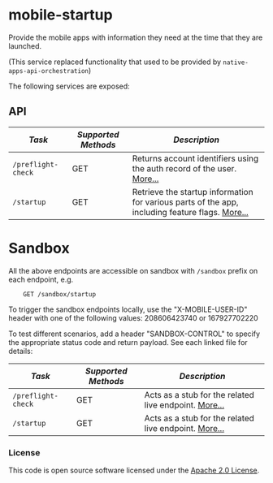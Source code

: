 # mobile-startup

Provide the mobile apps with information they need at the time that they are launched.

(This service replaced functionality that used to be provided by `native-apps-api-orchestration`)

The following services are exposed:

API
---

| *Task* | *Supported Methods* | *Description* |
|--------|----|----|
| ```/preflight-check``` | GET | Returns account identifiers using the auth record of the user. [More...](docs/preflight-check.md) |
| ```/startup``` | GET | Retrieve the startup information for various parts of the app, including feature flags. [More...](docs/startup.md) |


# Sandbox
All the above endpoints are accessible on sandbox with `/sandbox` prefix on each endpoint, e.g.
```
    GET /sandbox/startup
```

To trigger the sandbox endpoints locally, use the "X-MOBILE-USER-ID" header with one of the following values:
208606423740 or 167927702220

To test different scenarios, add a header "SANDBOX-CONTROL" to specify the appropriate status code and return payload. 
See each linked file for details:

| *Task* | *Supported Methods* | *Description* |
|--------|----|----|
| ```/preflight-check``` | GET | Acts as a stub for the related live endpoint. [More...](docs/sandbox/preflight-check.md)  |
| ```/startup``` | GET | Acts as a stub for the related live endpoint. [More...](docs/sandbox/startup.md)  |


### License

This code is open source software licensed under the [Apache 2.0 License]("http://www.apache.org/licenses/LICENSE-2.0.html").
